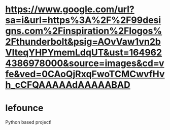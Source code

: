 # https://www.google.com/url?sa=i&url=https%3A%2F%2F99designs.com%2Finspiration%2Flogos%2Fthunderbolt&psig=AOvVaw1vn2bVlteqYHPYmemLdqUT&ust=1649624386978000&source=images&cd=vfe&ved=0CAoQjRxqFwoTCMCwvfHvh_cCFQAAAAAdAAAAABAD
# lefounce
Python based project!
